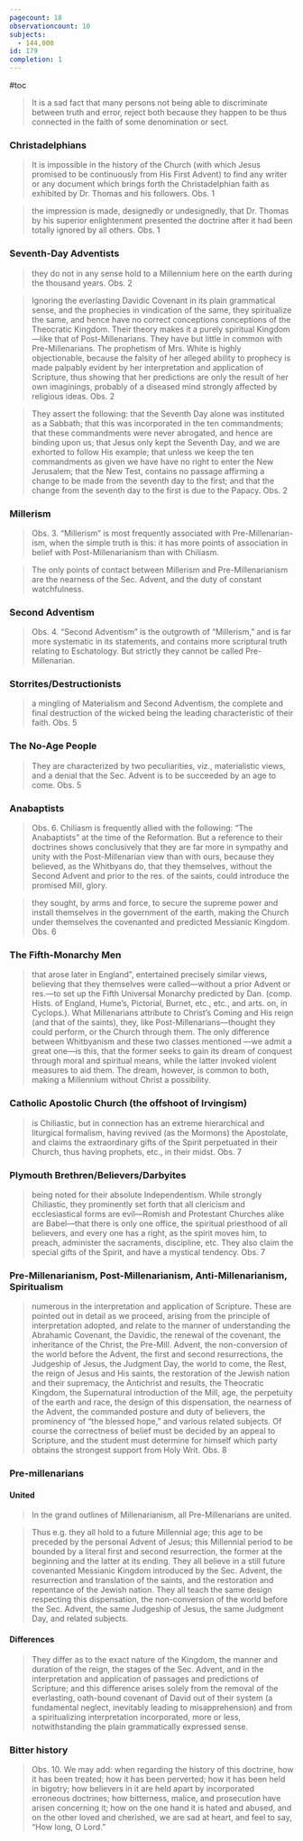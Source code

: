 ```yaml
---
pagecount: 18
observationcount: 10
subjects:
  - 144,000
id: 179
completion: 1
---
```

#toc

>It is a sad fact that many persons not being able to discriminate between truth and error, reject both because they happen to be thus connected in the faith of some denomination or sect.

### Christadelphians
>It is impossible in the history of the Church (with which Jesus promised to be continuously from His First Advent) to find any writer or any document which brings forth the Christadelphian faith as exhibited by Dr. Thomas and his followers.
>Obs. 1

>the impression is made, designedly or undesignedly, that Dr. Thomas by his superior enlightenment presented the doctrine after it had been totally ignored by all others.
>Obs. 1

### Seventh-Day Adventists
>they do not in any sense hold to a Millennium here on the earth during the thousand years.
>Obs. 2

>Ignoring the everlasting Davidic Covenant in its plain grammatical sense, and the prophecies in vindication of the same, they spiritualize the same, and hence have no correct conceptions conceptions of the Theocratic Kingdom. Their theory makes it a purely spiritual Kingdom—like that of Post-Millenarians. They have but little in common with Pre-Millenarians. The prophetism of Mrs. White is highly objectionable, because the falsity of her alleged ability to prophecy is made palpably evident by her interpretation and application of Scripture, thus showing that her predictions are only the result of her own imaginings, probably of a diseased mind strongly affected by religious ideas.
>Obs. 2

>They assert the following: that the Seventh Day alone was instituted as a Sabbath; that this was incorporated in the ten commandments; that these commandments were never abrogated, and hence are binding upon us; that Jesus only kept the Seventh Day, and we are exhorted to follow His example; that unless we keep the ten commandments as given we have have no right to enter the New Jerusalem; that the New Test, contains no passage affirming a change to be made from the seventh day to the first; and that the change from the seventh day to the first is due to the Papacy.
>Obs. 2

### Millerism
>Obs. 3. “Millerism” is most frequently associated with Pre-Millenarian-ism, when the simple truth is this: it has more points of association in belief with Post-Millenarianism than with Chiliasm.

>The only points of contact between Millerism and Pre-Millenarianism are the nearness of the Sec. Advent, and the duty of constant watchfulness.


### Second Adventism
>Obs. 4. “Second Adventism” is the outgrowth of “Millerism,” and is far more systematic in its statements, and contains more scriptural truth relating to Eschatology. But strictly they cannot be called Pre-Millenarian.

### Storrites/Destructionists
>a mingling of Materialism and Second Adventism, the complete and final destruction of the wicked being the leading characteristic of their faith.
>Obs. 5


### The No-Age People
>They are characterized by two peculiarities, viz., materialistic views, and a denial that the Sec. Advent is to be succeeded by an age to come.
>Obs. 5

### Anabaptists
>Obs. 6. Chiliasm is frequently allied with the following: “The Anabaptists” at the time of the Reformation. But a reference to their doctrines shows conclusively that they are far more in sympathy and unity with the Post-Millenarian view than with ours, because they believed, as the Whitbyans do, that they themselves, without the Second Advent and prior to the res. of the saints, could introduce the promised Mill, glory.

>they sought, by arms and force, to secure the supreme power and install themselves in the government of the earth, making the Church under themselves the covenanted and predicted Messianic Kingdom.
>Obs. 6

### The Fifth-Monarchy Men
>that arose later in England”, entertained precisely similar views, believing that they themselves were called—without a prior Advent or res.—to set up the Fifth Universal Monarchy predicted by Dan. (comp. Hists. of England, Hume’s, Pictorial, Burnet, etc., etc., and arts. on, in Cyclops.). What Millenarians attribute to Christ’s Coming and His reign (and that of the saints), they, like Post-Millenarians—thought they could perform, or the Church through them. The only difference between Whitbyanism and these two classes mentioned —we admit a great one—is this, that the former seeks to gain its dream of conquest through moral and spiritual means, while the latter invoked violent measures to aid them. The dream, however, is common to both, making a Millennium without Christ a possibility.

### Catholic Apostolic Church (the offshoot of Irvingism)
>is Chiliastic, but in connection has an extreme hierarchical and liturgical formalism, having revived (as the Mormons) the Apostolate, and claims the extraordinary gifts of the Spirit perpetuated in their Church, thus having prophets, etc., in their midst.
>Obs. 7

### Plymouth Brethren/Believers/Darbyites
>being noted for their absolute Independentism. While strongly Chiliastic, they prominently set forth that all clericism and ecclesiastical forms are evil—Romish and Protestant Churches alike are Babel—that there is only one office, the spiritual priesthood of all believers, and every one has a right, as the spirit moves him, to preach, administer the sacraments, discipline, etc. They also claim the special gifts of the Spirit, and have a mystical tendency.
>Obs. 7

### Pre-Millenarianism, Post-Millenarianism, Anti-Millenarianism, Spiritualism
>numerous in the interpretation and application of Scripture. These are pointed out in detail as we proceed, arising from the principle of interpretation adopted, and relate to the manner of understanding the Abrahamic Covenant, the Davidic, the renewal of the covenant, the inheritance of the Christ, the Pre-Mill. Advent, the non-conversion of the world before the Advent, the first and second resurrections, the Judgeship of Jesus, the Judgment Day, the world to come, the Rest, the reign of Jesus and His saints, the restoration of the Jewish nation and their supremacy, the Antichrist and results, the Theocratic Kingdom, the Supernatural introduction of the Mill, age, the perpetuity of the earth and race, the design of this dispensation, the nearness of the Advent, the commanded posture and duty of believers, the prominency of “the blessed hope,” and various related subjects. Of course the correctness of belief must be decided by an appeal to Scripture, and the student must determine for himself which party obtains the strongest support from Holy Writ.
>Obs. 8

### Pre-millenarians
#### United
>In the grand outlines of Millenarianism, all Pre-Millenarians are united.

>Thus e.g. they all hold to a future Millennial age; this age to be preceded by the personal Advent of Jesus; this Millennial period to be bounded by a literal first and second resurrection, the former at the beginning and the latter at its ending. They all believe in a still future covenanted Messianic Kingdom introduced by the Sec. Advent, the resurrection and translation of the saints, and the restoration and repentance of the Jewish nation. They all teach the same design respecting this dispensation, the non-conversion of the world before the Sec. Advent, the same Judgeship of Jesus, the same Judgment Day, and related subjects.

#### Differences
>They differ as to the exact nature of the Kingdom, the manner and duration of the reign, the stages of the Sec. Advent, and in the interpretation and application of passages and predictions of Scripture; and this difference arises solely from the removal of the everlasting, oath-bound covenant of David out of their system (a fundamental neglect, inevitably leading to misapprehension) and from a spiritualizing interpretation incorporated, more or less, notwithstanding the plain grammatically expressed sense.

### Bitter history
>Obs. 10. We may add: when regarding the history of this doctrine, how it has been treated; how it has been perverted; how it has been held in bigotry; how believers in it are held apart by incorporated erroneous doctrines; how bitterness, malice, and prosecution have arisen concerning it; how on the one hand it is hated and abused, and on the other loved and cherished, we are sad at heart, and feel to say, “How long, O Lord.”







